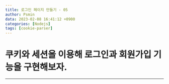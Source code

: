 ```yaml
---
title: 로그인 페이지 만들기 - 05
author: Psmin
data: 2023-02-08 16:41:12 +0900
categories: [Nodejs]
tags: [cookie-parser]
---
```


# 쿠키와 세션을 이용해 로그인과 회원가입 기능을 구현해보자.

---

##
